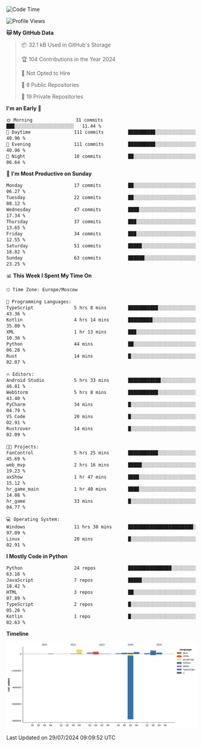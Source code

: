 <!--START_SECTION:waka-->
![Code Time](http://img.shields.io/badge/Code%20Time-427%20hrs%2042%20mins-blue)

![Profile Views](http://img.shields.io/badge/Profile%20Views-1-blue)

**🐱 My GitHub Data** 

> 📦 32.1 kB Used in GitHub's Storage 
 > 
> 🏆 104 Contributions in the Year 2024
 > 
> 🚫 Not Opted to Hire
 > 
> 📜 8 Public Repositories 
 > 
> 🔑 19 Private Repositories 
 > 
**I'm an Early 🐤** 

```text
🌞 Morning                31 commits          ███░░░░░░░░░░░░░░░░░░░░░░   11.44 % 
🌆 Daytime                111 commits         ██████████░░░░░░░░░░░░░░░   40.96 % 
🌃 Evening                111 commits         ██████████░░░░░░░░░░░░░░░   40.96 % 
🌙 Night                  18 commits          ██░░░░░░░░░░░░░░░░░░░░░░░   06.64 % 
```
📅 **I'm Most Productive on Sunday** 

```text
Monday                   17 commits          ██░░░░░░░░░░░░░░░░░░░░░░░   06.27 % 
Tuesday                  22 commits          ██░░░░░░░░░░░░░░░░░░░░░░░   08.12 % 
Wednesday                47 commits          ████░░░░░░░░░░░░░░░░░░░░░   17.34 % 
Thursday                 37 commits          ███░░░░░░░░░░░░░░░░░░░░░░   13.65 % 
Friday                   34 commits          ███░░░░░░░░░░░░░░░░░░░░░░   12.55 % 
Saturday                 51 commits          █████░░░░░░░░░░░░░░░░░░░░   18.82 % 
Sunday                   63 commits          ██████░░░░░░░░░░░░░░░░░░░   23.25 % 
```


📊 **This Week I Spent My Time On** 

```text
🕑︎ Time Zone: Europe/Moscow

💬 Programming Languages: 
TypeScript               5 hrs 8 mins        ███████████░░░░░░░░░░░░░░   43.36 % 
Kotlin                   4 hrs 14 mins       █████████░░░░░░░░░░░░░░░░   35.80 % 
XML                      1 hr 13 mins        ███░░░░░░░░░░░░░░░░░░░░░░   10.36 % 
Python                   44 mins             ██░░░░░░░░░░░░░░░░░░░░░░░   06.28 % 
Rust                     14 mins             █░░░░░░░░░░░░░░░░░░░░░░░░   02.07 % 

🔥 Editors: 
Android Studio           5 hrs 33 mins       ████████████░░░░░░░░░░░░░   46.81 % 
WebStorm                 5 hrs 8 mins        ███████████░░░░░░░░░░░░░░   43.40 % 
PyCharm                  34 mins             █░░░░░░░░░░░░░░░░░░░░░░░░   04.79 % 
VS Code                  20 mins             █░░░░░░░░░░░░░░░░░░░░░░░░   02.91 % 
Rustrover                14 mins             █░░░░░░░░░░░░░░░░░░░░░░░░   02.09 % 

🐱‍💻 Projects: 
FanControl               5 hrs 25 mins       ███████████░░░░░░░░░░░░░░   45.69 % 
web_mvp                  2 hrs 16 mins       █████░░░░░░░░░░░░░░░░░░░░   19.23 % 
axShow                   1 hr 47 mins        ████░░░░░░░░░░░░░░░░░░░░░   15.12 % 
hr_game_main             1 hr 40 mins        ████░░░░░░░░░░░░░░░░░░░░░   14.08 % 
hr_game                  33 mins             █░░░░░░░░░░░░░░░░░░░░░░░░   04.77 % 

💻 Operating System: 
Windows                  11 hrs 30 mins      ████████████████████████░   97.09 % 
Linux                    20 mins             █░░░░░░░░░░░░░░░░░░░░░░░░   02.91 % 
```

**I Mostly Code in Python** 

```text
Python                   24 repos            ████████████████░░░░░░░░░   63.16 % 
JavaScript               7 repos             █████░░░░░░░░░░░░░░░░░░░░   18.42 % 
HTML                     3 repos             ██░░░░░░░░░░░░░░░░░░░░░░░   07.89 % 
TypeScript               2 repos             █░░░░░░░░░░░░░░░░░░░░░░░░   05.26 % 
Kotlin                   1 repo              █░░░░░░░░░░░░░░░░░░░░░░░░   02.63 % 
```



**Timeline**

![Lines of Code chart](https://raw.githubusercontent.com/adlemx/adlemx/main/assets/bar_graph.png)


 Last Updated on 29/07/2024 09:09:52 UTC
<!--END_SECTION:waka-->
